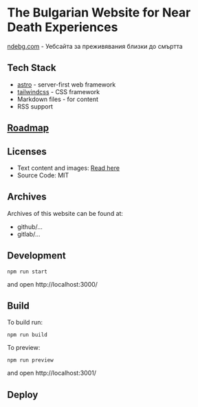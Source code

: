 # The Bulgarian Website for Near Death Experiences

[ndebg.com](https://ndebg.com) - Уебсайта за преживявания близки до смъртта

## Tech Stack

- [astro](https://astro.build/) - server-first web framework
- [tailwindcss](https://tailwindcss.com/) - CSS framework
- Markdown files - for content
- RSS support

## [Roadmap](Roadmap.md)

## Licenses

- Text content and images: [Read here](./src/pages/license.md)
- Source Code: MIT

## Archives

Archives of this website can be found at:
- github/...
- gitlab/...

## Development

```
npm run start
```

and open http://localhost:3000/


## Build

To build run:

```
npm run build
```

To preview:

```
npm run preview
```

and open http://localhost:3001/


## Deploy

